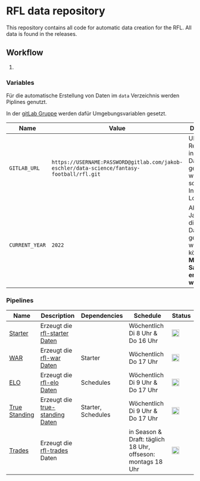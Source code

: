 # RFL data repository

This repository contains all code for automatic data creation for the RFL. All data is found in the releases.

## Workflow

1. 

### Variables

Für die automatische Erstellung von Daten im `data` Verzeichnis werden Piplines genutzt.

In der [gitLab Gruppe](https://gitlab.com/jakob-eschler/data-science/fantasy-football/rfl-group) werden dafür Umgebungsvariablen gesetzt.

| Name           | Value                                                                                      | Description                                                                                            |
| -------------- | ------------------------------------------------------------------------------------------ | ------------------------------------------------------------------------------------------------------ |
| `GITLAB_URL`   | `https://USERNAME:PASSWORD@gitlab.com/jakob-eschler/data-science/fantasy-football/rfl.git` | URL des Repositories, in das die Daten gepusht werden sollen. Inklusive Login Daten                    |
| `CURRENT_YEAR` | `2022`                                                                                     | Aktuelle Jahreszahl, die als Dateinamen genutzt werden können. **Muss mit Saisonstart erhöht werden.** |

### Pipelines

| Name                                                                                                    | Description                                                                                    | Dependencies       | Schedule                                                    | Status                                                                                                                                                                            |
| ------------------------------------------------------------------------------------------------------- | ---------------------------------------------------------------------------------------------- | ------------------ | ----------------------------------------------------------- | --------------------------------------------------------------------------------------------------------------------------------------------------------------------------------- |
| [Starter](https://gitlab.com/jakob-eschler/data-science/fantasy-football/rfl-group/starter)             | Erzeugt die [rfl-starter Daten](https://github.com/jak3sch/rfl/tree/main/data/starter)         |                    | Wöchentlich Di 8 Uhr & Do 16 Uhr                            | <img src="https://gitlab.com/jakob-eschler/data-science/fantasy-football/rfl-group/starter/badges/main/pipeline.svg?ignore_skipped=true" type="image/svg+xml" height="20"/>       |
| [WAR](https://gitlab.com/jakob-eschler/data-science/fantasy-football/rfl-group/war)                     | Erzeugt die [rfl-war Daten](https://github.com/jak3sch/rfl/tree/main/data/war)                 | Starter            | Wöchentlich Do 17 Uhr                                       | <img src="https://gitlab.com/jakob-eschler/data-science/fantasy-football/rfl-group/war/badges/main/pipeline.svg?ignore_skipped=true" type="image/svg+xml" height="20"/>           |
| [ELO](https://gitlab.com/jakob-eschler/data-science/fantasy-football/rfl-group/elo)                     | Erzeugt die [rfl-elo Daten](https://github.com/jak3sch/rfl/tree/main/data/elo)                 | Schedules          | Wöchentlich Di 9 Uhr & Do 17 Uhr                            | <img src="https://gitlab.com/jakob-eschler/data-science/fantasy-football/rfl-group/elo/badges/main/pipeline.svg?ignore_skipped=true" type="image/svg+xml" height="20"/>           |
| [True Standing](https://gitlab.com/jakob-eschler/data-science/fantasy-football/rfl-group/true-standing) | Erzeugt die [true-standing Daten](https://github.com/jak3sch/rfl/tree/main/data/true-standing) | Starter, Schedules | Wöchentlich Di 9 Uhr & Do 17 Uhr                            | <img src="https://gitlab.com/jakob-eschler/data-science/fantasy-football/rfl-group/true-standing/badges/main/pipeline.svg?ignore_skipped=true" type="image/svg+xml" height="20"/> |
| [Trades](https://gitlab.com/jakob-eschler/data-science/fantasy-football/rfl-group/trades)               | Erzeugt die [rfl-trades](https://github.com/jak3sch/rfl/tree/main/data/trades) Daten           |                    | in Season & Draft: täglich 18 Uhr, offseson: montags 18 Uhr | <img src="https://gitlab.com/jakob-eschler/data-science/fantasy-football/rfl-group/trades/badges/main/pipeline.svg?ignore_skipped=true" type="image/svg+xml" height="20"/>        |
